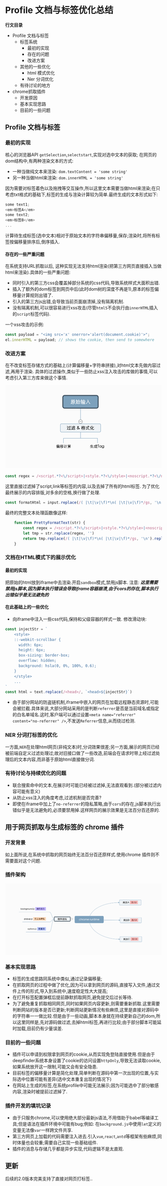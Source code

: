 # Profile 文档与标签优化总结

**行文目录**

+ Profile 文档与标签
    + 标签系统
        + 最初的实现
        + 存在的问题
        + 改进方案
    + 其他的一些优化
        + html 模式优化
        + Ner 分词优化
    + 有待讨论的地方
+ chrome抓取插件
    + 开发原因
    + 基本实现思路
    + 目前的一些问题

## Profile 文档与标签

### 最初的实现

核心的浏览器API `getSelection`,`selectstart`,实现对选中文本的获取;
在网页的dom结构中,有两种渲染文本的方式:
+ 一种当做纯文本来渲染: `dom.textContent = 'some string'`
+ 另一种当做html来渲染: `dom.innerHTML = 'some string'`

因为需要对标签着色以及拖拽等交互操作,所以这里文本需要当做html来渲染;在只考虑txt格式的基础下,标签的生成与渲染计算较为简单.最终生成的文本形式如下:
```js
some text1;
<em>标签A</em>
some text2;
<em>标签B</em>
...
```
计算待生成标签(选中文本)相对于原始文本的字符串偏移量,保存;渲染时,将所有标签按偏移量排序后,倒序插入.

#### 存在的一些严重问题

在系统支持URL抓取以后, 这种实现无法支持html渲染(把第三方网页直接插入当做html来渲染).具体的一些严重问题:
+ 同时引入的第三方css会覆盖掉部分系统的css代码,导致系统样式大面积出错.
+ 插入了额外的dom标签到网页中后(此时dom树的深度不再是1),原本的标签偏移量计算规则出错了.
+ 引入的第三方js出错,会导致当前页面崩溃掉,没有隔离机制.
+ 没有隔离机制,可以很容易进行xss攻击(尽管`html5`不会执行由`innerHTML`插入的`script`标签代码).

一个xss攻击的示例:
```js
const payload = "<img src='x' onerror='alert(document.cookie)'>";
el.innerHTML = payload; // shows the cookie, then send to somewhere
```

### 改进方案
在不改变标签存储方式的基础上(计算偏移量+字符串拼接),对html文本先做内容过滤,再用于渲染.
具体的过滤操作,类似于一些防止xss注入攻击的库做的事情,可以考虑引入第三方库来做这个事情.

![流程图](WeChatc7adbbc2f83eea4eed7976b4743db08e.png)
```js
const regex = /<script.*?<\/script>|<style.*?<\/style>|<noscript.*?<\/noscript>|<code.*?<\/code>|<textarea.*?<\/textarea>|<link.*?>|<[^>]+>|&lt;|&gt;/gsi;
```
这里直接过滤掉了script,link等标签的内容,以及去掉了所有的html标签.
为了优化最终展示的内容排版,对多余的空格,换行做了处理.
```js
const formatHtml = input.replace(/( |\t|\v|\f)*\n( |\t|\v|\f)*/gs, '\n').replace(/\n{2,}/gs, '\n')
```

最终的完整文本处理函数像这样:
```js
    function PrettyFormatText(str) {
        const regex = /<script.*?<\/script>|<style.*?<\/style>|<noscript.*?<\/noscript>|<code.*?<\/code>|<textarea.*?<\/textarea>|<link.*?>|<[^>]+>|&lt;|&gt;/gsi;
        let tmp = str.replace(regex, '')
        return tmp.replace(/( |\t|\v|\f)*\n( |\t|\v|\f)*/gs, '\n').replace(/\n{2,}/gs, '\n')
    }
```

### 文档在HTML模式下的展示优化

#### 最初的实现
把原始的html放到iframe中去渲染.开启`sandbox`模式,禁用js脚本.
注意: ***这里需要禁用js脚本,因为脚本执行错误会导致iframe容器崩溃,由于cors的存在,脚本执行出错似乎是无法避免的***

#### 在此基础上的一些优化

+ 向iframe中注入一些css代码,保持和父级容器的样式一致.
修改滑动块:
```js
const injectStr = `
    <style>  
    ::-webkit-scrollbar {
      width: 6px;
      height: 6px;
      box-sizing: border-box;
      overflow: hidden;
      background: hsla(0, 0%, 100%, 0.6);
    }
    </style>
    ...
`
const html = text.replace(/<head>/, `<head>${injectStr}`)
```
+ 由于部分网站的防盗链机制,iframe中嵌入的网页在加载远程静态资源时,可能会被拦截.具体来说,大部分网站采用的是判断`referrer`是否是当前域名或指定的白名单域名.这时,客户端可以通过设置`<meta name="referrer" content="no-referrer" />`,不发送`Referrer`信息,从而绕过检测.

### NER 分词打标签的优化

一方面,`NER`在处理html网页(非纯文本)时,分词效果很差;另一方面,展示的网页已经被前端自定义过滤处理过;故对旧接口做了一些改造,前端会在请求时带上经过滤处理后的文本内容,而非基于原始html直接做分词.

### 有待讨论与持续优化的问题

+ 联合搜索命中的文本,在展示时可能已经被过滤掉,无法直观看到.(部分被过滤内容可能有意义)
+ 从防止xss注入的角度考虑,过滤机制是否完善?
+ 即使在iframe中加上了`no-referrer`的隐私策略,由于`cors`的存在,js脚本执行出错似乎是无法避免的,必须要禁用掉.这样网页的展示效果是无法百分百还原的.


## 用于网页抓取与生成标签的 chrome 插件

### 开发背景
如上面所说,在系统中抓取的网页始终无法百分百还原样式.使用chrome 插件则不需要面对这个问题.

### 插件架构
![系统架构图](./WX20191021-183506@2x.png)

### 基本实现思路
+ 标签的生成思路同系统中类似,通过记录偏移量;
+ 在抓取网页的过程中做了优化,因为可以拿到网页的源码,直接写入文件,通过文件上传的形式,导入到系统中,速度稳定性大大提高;
+ 在打开标签配置弹框后提前静默抓取网页,避免提交后过长等待.
+ 为了避免重复抓取相同网页,同时如果网页内容更新,则需要重新抓取.这里需要判断网站的版本是否已更新;判断网站更新情况有些麻烦,这里是直接对源码中的字符串一一做比较.但是由于一些动画,脚本本身就在持续更新自己的dom,所以这里同样是,先对源码做过滤,去掉html标签,再进行比较;由于部分脚本可能延时加载,目前仍有少量误差.

### 目前的一些问题
+ 插件可以申请到权限拿到网页的cookie,从而实现免登陆直接使用.但是由于deepfinder系统本身设置了cookie的访问设置`httpOnly`,导致无法读取cookie,如果系统放开这一限制,可能又会有安全隐患.
+ 目前标签的偏移量计算是简化处理,简单判断在源码中第一次出现的位置,与实际选中位置可能有差异(选中文本重复出现的情况下)
+ 在网站上生成的标签,在系统profile中可能无法展示;因为可能选中了部分敏感内容,渲染时被提前过滤掉了.

### 插件开发的填坑记录

+ 由于只服务chrome,可以使用绝大部分最新js语法,不用借助于babel等编译工具;但是语法在插件环境中可能有bug;例如:
在`background.js`中使用`let`定义的变量无法像`var`一样跨文件共享.
+ 第三方网页上加载的代码需要注入进去.引入`vue`,`react`,`antd`等框架有些麻烦,同时体量也会较重;需要自己实现一些基础组件.
+ 插件的消息与存储几乎都是异步实现,代码逻辑不是太直观.

## 更新

后续的2.0版本完美支持了直接对网页打标签..

